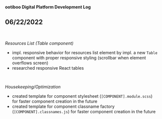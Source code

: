 **ootiboo Digital Platform Development Log**

## **06/22/2022**

<br>

_Resources List (Table component)_

- impl. responsive behavior for resources list element by impl. a new `Table` component with proper responsive styling (scrollbar when element overflows screen)
- researched responsive React tables

<br>

_Housekeeping/Optimization_

- created template for component stylesheet (`[COMPONENT].module.scss`) for faster component creation in the future
- created template for component classname factory (`[COMPONENT].classnames.js`) for faster component creation in the future
